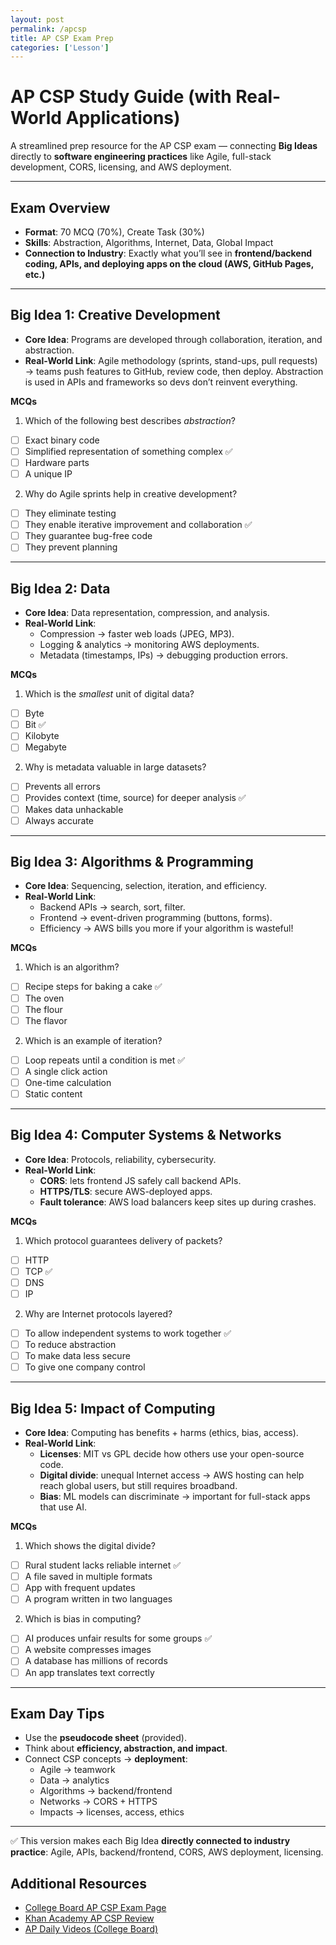 ```yaml
---
layout: post
permalink: /apcsp
title: AP CSP Exam Prep
categories: ['Lesson']
---
```


# AP CSP Study Guide (with Real-World Applications)

A streamlined prep resource for the AP CSP exam — connecting **Big Ideas** directly to **software engineering practices** like Agile, full-stack development, CORS, licensing, and AWS deployment.  

---

## Exam Overview
- **Format**: 70 MCQ (70%), Create Task (30%)  
- **Skills**: Abstraction, Algorithms, Internet, Data, Global Impact  
- **Connection to Industry**: Exactly what you’ll see in **frontend/backend coding, APIs, and deploying apps on the cloud (AWS, GitHub Pages, etc.)**  

---

## Big Idea 1: Creative Development
- **Core Idea**: Programs are developed through collaboration, iteration, and abstraction.  
- **Real-World Link**: Agile methodology (sprints, stand-ups, pull requests) → teams push features to GitHub, review code, then deploy. Abstraction is used in APIs and frameworks so devs don’t reinvent everything.  

**MCQs**  
1. Which of the following best describes *abstraction*?  
- [ ] Exact binary code  
- [ ] Simplified representation of something complex ✅  
- [ ] Hardware parts  
- [ ] A unique IP  

2. Why do Agile sprints help in creative development?  
- [ ] They eliminate testing  
- [ ] They enable iterative improvement and collaboration ✅  
- [ ] They guarantee bug-free code  
- [ ] They prevent planning  

---

## Big Idea 2: Data
- **Core Idea**: Data representation, compression, and analysis.  
- **Real-World Link**:  
  - Compression → faster web loads (JPEG, MP3).  
  - Logging & analytics → monitoring AWS deployments.  
  - Metadata (timestamps, IPs) → debugging production errors.  

**MCQs**  
1. Which is the *smallest* unit of digital data?  
- [ ] Byte  
- [ ] Bit ✅  
- [ ] Kilobyte  
- [ ] Megabyte  

2. Why is metadata valuable in large datasets?  
- [ ] Prevents all errors  
- [ ] Provides context (time, source) for deeper analysis ✅  
- [ ] Makes data unhackable  
- [ ] Always accurate  

---

## Big Idea 3: Algorithms & Programming
- **Core Idea**: Sequencing, selection, iteration, and efficiency.  
- **Real-World Link**:  
  - Backend APIs → search, sort, filter.  
  - Frontend → event-driven programming (buttons, forms).  
  - Efficiency → AWS bills you more if your algorithm is wasteful!  

**MCQs**  
1. Which is an algorithm?  
- [ ] Recipe steps for baking a cake ✅  
- [ ] The oven  
- [ ] The flour  
- [ ] The flavor  

2. Which is an example of iteration?  
- [ ] Loop repeats until a condition is met ✅  
- [ ] A single click action  
- [ ] One-time calculation  
- [ ] Static content  

---

## Big Idea 4: Computer Systems & Networks
- **Core Idea**: Protocols, reliability, cybersecurity.  
- **Real-World Link**:  
  - **CORS**: lets frontend JS safely call backend APIs.  
  - **HTTPS/TLS**: secure AWS-deployed apps.  
  - **Fault tolerance**: AWS load balancers keep sites up during crashes.  

**MCQs**  
1. Which protocol guarantees delivery of packets?  
- [ ] HTTP  
- [ ] TCP ✅  
- [ ] DNS  
- [ ] IP  

2. Why are Internet protocols layered?  
- [ ] To allow independent systems to work together ✅  
- [ ] To reduce abstraction  
- [ ] To make data less secure  
- [ ] To give one company control  

---

## Big Idea 5: Impact of Computing
- **Core Idea**: Computing has benefits + harms (ethics, bias, access).  
- **Real-World Link**:  
  - **Licenses**: MIT vs GPL decide how others use your open-source code.  
  - **Digital divide**: unequal Internet access → AWS hosting can help reach global users, but still requires broadband.  
  - **Bias**: ML models can discriminate → important for full-stack apps that use AI.  

**MCQs**  
1. Which shows the digital divide?  
- [ ] Rural student lacks reliable internet ✅  
- [ ] A file saved in multiple formats  
- [ ] App with frequent updates  
- [ ] A program written in two languages  

2. Which is bias in computing?  
- [ ] AI produces unfair results for some groups ✅  
- [ ] A website compresses images  
- [ ] A database has millions of records  
- [ ] An app translates text correctly  

---

## Exam Day Tips
- Use the **pseudocode sheet** (provided).  
- Think about **efficiency, abstraction, and impact**.  
- Connect CSP concepts → **deployment**:  
  - Agile → teamwork  
  - Data → analytics  
  - Algorithms → backend/frontend  
  - Networks → CORS + HTTPS  
  - Impacts → licenses, access, ethics  

---

✅ This version makes each Big Idea **directly connected to industry practice**: Agile, APIs, backend/frontend, CORS, AWS deployment, licensing.  


##  Additional Resources
- [College Board AP CSP Exam Page](https://apcentral.collegeboard.org/courses/ap-computer-science-principles/exam)
- [Khan Academy AP CSP Review](https://www.khanacademy.org/computing/ap-computer-science-principles)
- [AP Daily Videos (College Board)](https://apclassroom.collegeboard.org)
